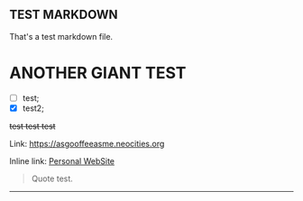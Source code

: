 
## TEST MARKDOWN

That's a test markdown file.

# ANOTHER GIANT TEST

- [ ] test;
- [x] test2;

~~test test test~~

Link: <https://asgooffeeasme.neocities.org>

Inline link: [Personal WebSite](https://asgooffeeasme.neocities.org)

> Quote test.

----
